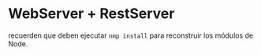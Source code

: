 
# WebServer + RestServer

recuerden que deben ejecutar ```nmp install```  para reconstruir los módulos de Node.

